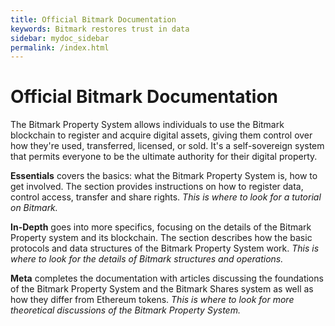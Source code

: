```yaml
---
title: Official Bitmark Documentation
keywords: Bitmark restores trust in data
sidebar: mydoc_sidebar
permalink: /index.html
---
```


# Official Bitmark Documentation

The Bitmark Property System allows individuals to use the Bitmark blockchain to register and acquire digital assets, giving them control over how they're used, transferred, licensed, or sold. It's a self-sovereign system that permits everyone to be the ultimate authority for their digital property.

__Essentials__ covers the basics: what the Bitmark Property System is, how to get involved. The section provides instructions on how to register data, control access, transfer and share rights. _This is where to look for a tutorial on Bitmark._

__In-Depth__ goes into more specifics, focusing on the details of the Bitmark Property system and its blockchain. The section describes how the basic protocols and data structures of the Bitmark Property System work. _This is where to look for the details of Bitmark structures and operations._

__Meta__ completes the documentation with articles discussing the foundations of the Bitmark Property System and the Bitmark Shares system as well as how they differ from Ethereum tokens. _This is where to look for more theoretical discussions of the Bitmark Property System._
